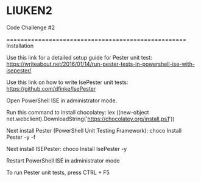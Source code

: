 # LIUKEN2
Code Challenge #2

===================================================
Installation

Use this link for a detailed setup guide for Pester unit test:
https://writeabout.net/2016/01/14/run-pester-tests-in-powershell-ise-with-isepester/

Use this link on how to write IsePester unit tests:
https://github.com/dfinke/IsePester

Open PowerShell ISE in administrator mode.

Run this command to install chocolatey:
iex ((new-object net.webclient).DownloadString('https://chocolatey.org/install.ps1'))

Next install Pester (PowerShell Unit Testing Framework):
choco Install Pester -y -f

Next install ISEPester:
choco Install IsePester -y

Restart PowerShell ISE in administrator mode

To run Pester unit tests, press CTRL + F5
